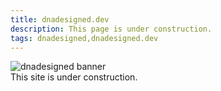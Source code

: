 ```yaml
---
title: dnadesigned.dev
description: This page is under construction.
tags: dnadesigned,dnadesigned.dev
---
```


<div><img src="/images/banner.png" alt="dnadesigned banner" class="mx-auto mt-5"></div>

<div class="text-center mt-5">This site is under construction.</div>
